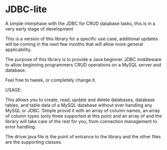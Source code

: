 # JDBC-lite
A simple interphase with the JDBC for CRUD database tasks, this is in a very early stage of development

This is a version of this library for a specific use case, additional updates will be coming in the next few months that will allow 
more general applicability. 

The purpose of this library is to provide a Java beginner JDBC middleware to allow beginning programmers CRUD operations on a MySQL server
and database.

Feel free to tweek, or completely change it.

USAGE:

This allows you to create, read, update and delete databases, database tables, and table data of a MySQL database without ever handling 
any MySQL or JDBC. Simple provid it with an array of column names, an array of column types (only three supported at this poin) and an
array of and the library will take care of the rest for you, from connection management to error handling.

The driver.java file is the point of entrance to the library and the other files are the supporting classes. 
